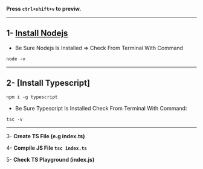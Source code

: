 **Press `ctrl+shift+v` to previw.**
___

## 1- [Install Nodejs](https://nodejs.org/en/download)

 - Be Sure Nodejs Is Installed => Check From Terminal With Command 
 ```node
 node -v
 ```
 ___

## 2- [Install Typescript]

```node
npm i -g typescript
```
 - Be Sure Typescript Is Installed Check From Terminal With Command:
 ```node
 tsc -v
```
___

 3- **Create TS File (e.g index.ts)**

 4- **Compile JS File `tsc index.ts`**

 5- **Check TS Playground (index.js)**